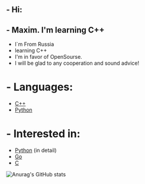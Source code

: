 ## - Hi:
## - Maxim. I'm learning C++
- I`m From Russia
- learning C++
- I'm in favor of OpenSourse.
- I will be glad to any cooperation and sound advice!

# - Languages:
- <a href="https://ru.wikipedia.org/wiki/C%2B%2B" target="_blank">C++</a>
- <a href="https://ru.wikipedia.org/wiki/Python" target="_blank">Python</a>

# - Interested in:
- <a href="https://ru.wikipedia.org/wiki/Python" target="_blank">Python</a> (in detail)
- <a href="https://ru.wikipedia.org/wiki/Go" target="_blank">Go</a>
- <a href="https://ru.wikipedia.org/wiki/C" target="_blank">C</a>

![Anurag's GitHub stats](https://github-readme-stats.vercel.app/api?username=teperkarek&show_icons=true&theme=transparent)

<!--
**teperkarek/teperkarek** is a ✨ _special_ ✨ repository because its `README.md` (this file) appears on your GitHub profile.

Here are some ideas to get you started:

- 🔭 I’m currently working on ...
- 🌱 I’m currently learning ...
- 👯 I’m looking to collaborate on ...
- 🤔 I’m looking for help with ...
- 💬 Ask me about ...
- 📫 How to reach me: ...
- 😄 Pronouns: ...
- ⚡ Fun fact: ...
-->

